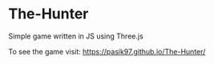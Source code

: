 # The-Hunter
Simple game written in JS using Three.js

To see the game visit: https://pasik97.github.io/The-Hunter/
